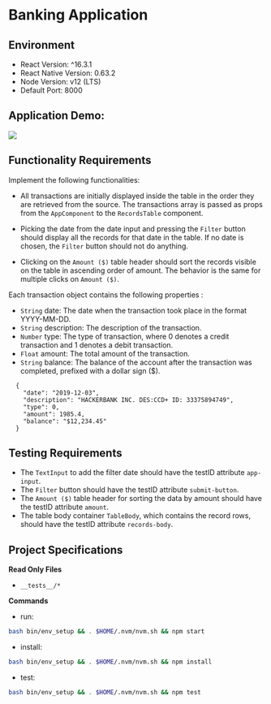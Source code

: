 # Banking Application

## Environment 

- React Version: ^16.3.1
- React Native Version: 0.63.2
- Node Version: v12 (LTS)
- Default Port: 8000

## Application Demo:

![](https://hrcdn.net/s3_pub/istreet-assets/2ZELe__gTaIOkzOhbF1vJw/rn-hackerbank.gif)

## Functionality Requirements
Implement the following functionalities:

- All transactions are initially displayed inside the table in the order they are retrieved from the source. The transactions array is passed as props from the `AppComponent` to the `RecordsTable` component.

- Picking the date from the date input and pressing the `Filter` button should display all the records for that date in the table. If no date is chosen, the `Filter` button should not do anything.

- Clicking on the `Amount ($)` table header should sort the records visible on the table in ascending order of amount. The behavior is the same for multiple clicks on `Amount ($)`.

Each transaction object contains the following properties : 
- `String` date: The date when the transaction took place in the format YYYY-MM-DD.
- `String` description: The description of the transaction.
- `Number` type: The type of transaction, where 0 denotes a credit transaction and 1 denotes a debit transaction.
- `Float` amount: The total amount of the transaction.
- `String` balance: The balance of the account after the transaction was completed, prefixed with a dollar sign ($).

```
  {
    "date": "2019-12-03",
    "description": "HACKERBANK INC. DES:CCD+ ID: 33375894749",
    "type": 0,
    "amount": 1985.4,
    "balance": "$12,234.45"
  }
```

## Testing Requirements
- The `TextInput` to add the filter date should have the testID attribute `app-input`.
- The `Filter` button should have the testID attribute `submit-button`.
- The `Amount ($)` table header for sorting the data by amount should have the testID attribute `amount`.
- The table body container `TableBody`, which contains the record rows, should have the testID attribute `records-body`.

## Project Specifications

**Read Only Files**
- `__tests__/*`

**Commands**
- run: 
```bash
bash bin/env_setup && . $HOME/.nvm/nvm.sh && npm start
```
- install: 
```bash
bash bin/env_setup && . $HOME/.nvm/nvm.sh && npm install
```
- test: 
```bash
bash bin/env_setup && . $HOME/.nvm/nvm.sh && npm test
```
